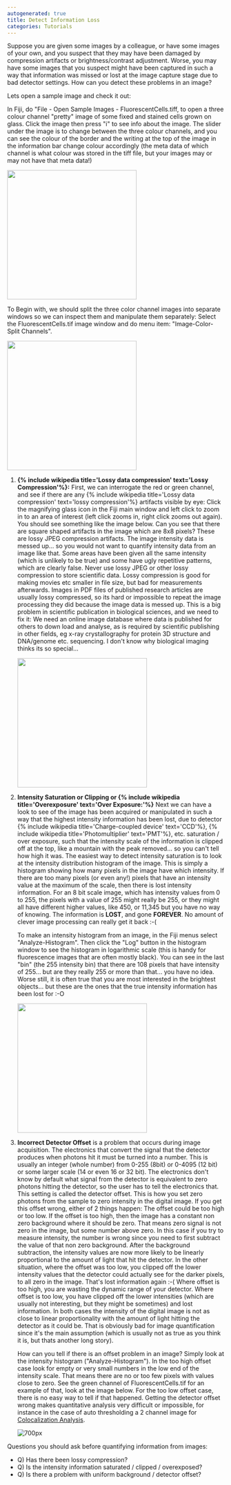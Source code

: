 ```yaml
---
autogenerated: true
title: Detect Information Loss
categories: Tutorials
---
```


Suppose you are given some images by a colleague, or have some images of your own, and you suspect that they may have been damaged by compression artifacts or brightness/contrast adjustment. Worse, you may have some images that you suspect might have been captured in such a way that information was missed or lost at the image capture stage due to bad detector settings. How can you detect these problems in an image?

Lets open a sample image and check it out:

In Fiji, do "File - Open Sample Images - FluorescentCells.tiff, to open a three colour channel "pretty" image of some fixed and stained cells grown on glass. Click the image then press "i" to see info about the image. The slider under the image is to change between the three colour channels, and you can see the colour of the border and the writing at the top of the image in the information bar change colour accordingly (the meta data of which channel is what colour was stored in the tiff file, but your images may or may not have that meta data!)

<img src="/media/OpenFluoCells.png" width="300"/>

To Begin with, we should split the three color channel images into separate windows so we can inspect them and manipulate them separately: Select the FluorescentCells.tif image window and do menu item: "Image-Color-Split Channels".

<img src="/media/SplitColourChannels.png" width="300"/>

1.  **{% include wikipedia title='Lossy data compression' text='Lossy Compression'%}:** First, we can interrogate the red or green channel, and see if there are any {% include wikipedia title='Lossy data compression' text='lossy compression'%} artifacts visible by eye: Click the magnifying glass icon in the Fiji main window and left click to zoom in to an area of interest (left click zooms in, right click zooms out again).
    You should see something like the image below. Can you see that there are square shaped artifacts in the image which are 8x8 pixels? These are lossy JPEG compression artifacts. The image intensity data is messed up... so you would not want to quantify intensity data from an image like that. Some areas have been given all the same intensity (which is unlikely to be true) and some have ugly repetitive patterns, which are clearly false. Never use lossy JPEG or other lossy compression to store scientific data. Lossy compression is good for making movies etc smaller in file size, but bad for measurements afterwards. Images in PDF files of published research articles are usually lossy compressed, so its hard or impossible to repeat the image processing they did because the image data is messed up. This is a big problem in scientific publication in biological sciences, and we need to fix it: We need an online image database where data is published for others to down load and analyse, as is required by scientific publishing in other fields, eg x-ray crystallography for protein 3D structure and DNA/genome etc. sequencing. I don't know why biological imaging thinks its so special...

    <img src="/media/LossyJPEGCompressionArtifacts1.png" width="300"/>
2.  **Intensity Saturation or Clipping or {% include wikipedia title='Overexposure' text='Over Exposure:'%}** Next we can have a look to see of the image has been acquired or manipulated in such a way that the highest intensity information has been lost, due to detector {% include wikipedia title='Charge-coupled device' text='CCD'%}, {% include wikipedia title='Photomultiplier' text='PMT'%}, etc. saturation / over exposure, such that the intensity scale of the information is clipped off at the top, like a mountain with the peak removed... so you can't tell how high it was.
    The easiest way to detect intensity saturation is to look at the intensity distribution histogram of the image. This is simply a histogram showing how many pixels in the image have which intensity. If there are too many pixels (or even any!) pixels that have an intensity value at the maximum of the scale, then there is lost intensity information. For an 8 bit scale image, which has intensity values from 0 to 255, the pixels with a value of 255 might really be 255, or they might all have different higher values, like 450, or 11,345 but you have no way of knowing. The information is **LOST**, and gone **FOREVER**. No amount of clever image processing can really get it back :-(

    To make an intensity histogram from an image, in the Fiji menus select "Analyze-Histogram". Then click the "Log" button in the histogram window to see the histogram in logarithmic scale (this is handy for fluorescence images that are often mostly black). You can see in the last "bin" (the 255 intensity bin) that there are 108 pixels that have intensity of 255... but are they really 255 or more than that... you have no idea. Worse still, it is often true that you are most interested in the brightest objects... but these are the ones that the true intensity information has been lost for :-O

    <img src="/media/SaturatedDAPIHistogram.png" width="300"/>
3.  **Incorrect Detector Offset** is a problem that occurs during image acquisition. The electronics that convert the signal that the detector produces when photons hit it must be turned into a number. This is usually an integer (whole number) from 0-255 (8bit) or 0-4095 (12 bit) or some larger scale (14 or even 16 or 32 bit). The electronics don't know by default what signal from the detector is equivalent to zero photons hitting the detector, so the user has to tell the electronics that. This setting is called the detector offset. This is how you set zero photons from the sample to zero intensity in the digital image. If you get this offset wrong, either of 2 things happen: The offset could be too high or too low. If the offset is too high, then the image has a constant non zero background where it should be zero. That means zero signal is not zero in the image, but some number above zero. In this case if you try to measure intensity, the number is wrong since you need to first subtract the value of that non zero background. After the background subtraction, the intensity values are now more likely to be linearly proportional to the amount of light that hit the detector. In the other situation, where the offset was too low, you clipped off the lower intensity values that the detector could actually see for the darker pixels, to all zero in the image. That's lost information again :-(
    Where offset is too high, you are wasting the dynamic range of your detector. Where offset is too low, you have clipped off the lower intensities (which are usually not interesting, but they might be sometimes) and lost information. In both cases the intensity of the digital image is not as close to linear proportionality with the amount of light hitting the detector as it could be. That is obviously bad for image quantification since it's the main assumption (which is usually not as true as you think it is, but thats another long story).

    How can you tell if there is an offset problem in an image? Simply look at the intensity histogram ("Analyze-Histogram"). In the too high offset case look for empty or very small numbers in the low end of the intensity scale. That means there are no or too few pixels with values close to zero. See the green channel of FluorescentCells.tif for an example of that, look at the image below. For the too low offset case, there is no easy way to tell if that happened. Getting the detector offset wrong makes quantitative analysis very difficult or impossible, for instance in the case of auto thresholding a 2 channel image for [Colocalization Analysis](/techniques/colocalization-analysis).

    ![ 700px](/media/OffsetProblem.png " 700px")

Questions you should ask before quantifying information from images:

-   Q\) Has there been lossy compression?
-   Q\) Is the intensity information saturated / clipped / overexposed?
-   Q\) Is there a problem with uniform background / detector offset?


